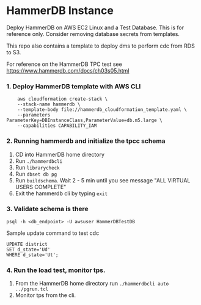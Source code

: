# HammerDB Instance

Deploy HammerDB on AWS EC2 Linux and a Test Database. This is for reference only. 
Consider removing database secrets from templates.

This repo also contains a template to deploy dms to perform cdc from RDS to S3. 

For reference on the HammerDB TPC test see https://www.hammerdb.com/docs/ch03s05.html

### 1. Deploy HammerDB template with AWS CLI
```
    aws cloudformation create-stack \
    --stack-name hammerdb \
    --template-body file://hammerdb_cloudformation_template.yaml \
    --parameters ParameterKey=DBInstanceClass,ParameterValue=db.m5.large \
    --capabilities CAPABILITY_IAM
````

### 2. Running hammerdb and initialize the tpcc schema

1. CD into HammerDB home directory
2. Run ``./hammerdbcli``
3. Run ``librarycheck``
4. Run ``dbset db pg``
5. Run ``buildschema``. Wait 2 - 5 min until you see message "ALL VIRTUAL USERS COMPLETE"
6. Exit the hammerdb cli by typing  ``exit``

### 3. Validate schema is there
```
psql -h <db_endpoint> -U awsuser HammerDBTestDB
```
Sample update command to test cdc
```
UPDATE district 
SET d_state='Ud' 
WHERE d_state='Ut';
```

### 4. Run the load test, monitor tps.

1. From the HammerDB home directory run ```./hammerdbcli auto ../pgrun.tcl```
2. Monitor tps from the cli.

